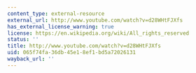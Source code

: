 ```yaml
---
content_type: external-resource
external_url: http://www.youtube.com/watch?v=d28WHtFJXfs
has_external_license_warning: true
license: https://en.wikipedia.org/wiki/All_rights_reserved
status: ''
title: http://www.youtube.com/watch?v=d28WHtFJXfs
uid: 065f74fa-36db-45e1-8ef1-bd5a72026131
wayback_url: ''
---
```

